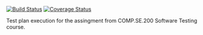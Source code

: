 [![Build Status](https://travis-ci.com/NuuttiH/software-testing-project.svg?branch=master&service=github)](https://travis-ci.com/NuuttiH/software-testing-project)
[![Coverage Status](https://coveralls.io/repos/github/NuuttiH/software-testing-project/badge.svg?branch=master&service=github)](https://coveralls.io/github/NuuttiH/software-testing-project?branch=master)

Test plan execution for the assingment from COMP.SE.200 Software Testing course.
